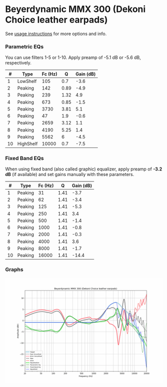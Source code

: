 # Beyerdynamic MMX 300 (Dekoni Choice leather earpads)
See [usage instructions](https://github.com/jaakkopasanen/AutoEq#usage) for more options and info.

### Parametric EQs
You can use filters 1-5 or 1-10. Apply preamp of -5.1 dB or -5.6 dB, respectively.

|   # | Type      |   Fc (Hz) |    Q |   Gain (dB) |
|-----|-----------|-----------|------|-------------|
|   1 | LowShelf  |       105 | 0.7  |        -3.6 |
|   2 | Peaking   |       142 | 0.89 |        -4.9 |
|   3 | Peaking   |       239 | 1.32 |         4.9 |
|   4 | Peaking   |       673 | 0.85 |        -1.5 |
|   5 | Peaking   |      3730 | 3.81 |         5.1 |
|   6 | Peaking   |        47 | 1.9  |        -0.6 |
|   7 | Peaking   |      2659 | 3.12 |         1.1 |
|   8 | Peaking   |      4190 | 5.25 |         1.4 |
|   9 | Peaking   |      5562 | 6    |        -4.5 |
|  10 | HighShelf |     10000 | 0.7  |        -7.5 |

### Fixed Band EQs
When using fixed band (also called graphic) equalizer, apply preamp of **-3.2 dB** (if available) and set gains manually with these parameters.

|   # | Type    |   Fc (Hz) |    Q |   Gain (dB) |
|-----|---------|-----------|------|-------------|
|   1 | Peaking |        31 | 1.41 |        -3.7 |
|   2 | Peaking |        62 | 1.41 |        -3.4 |
|   3 | Peaking |       125 | 1.41 |        -5.3 |
|   4 | Peaking |       250 | 1.41 |         3.4 |
|   5 | Peaking |       500 | 1.41 |        -1.4 |
|   6 | Peaking |      1000 | 1.41 |        -0.8 |
|   7 | Peaking |      2000 | 1.41 |        -0.3 |
|   8 | Peaking |      4000 | 1.41 |         3.6 |
|   9 | Peaking |      8000 | 1.41 |        -1.7 |
|  10 | Peaking |     16000 | 1.41 |       -14.4 |

### Graphs
![](./Beyerdynamic%20MMX%20300%20(Dekoni%20Choice%20leather%20earpads).png)
